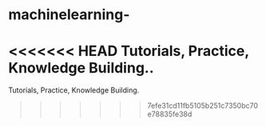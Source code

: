 # machinelearning-
<<<<<<< HEAD
Tutorials, Practice, Knowledge Building..
=======
Tutorials, Practice, Knowledge Building. 
>>>>>>> 7efe31cd11fb5105b251c7350bc70e78835fe38d
